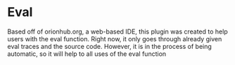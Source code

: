 # Eval

Based off of orionhub.org, a web-based IDE, this plugin was created to help users with the eval function. Right now, it only goes through already given eval traces and the source code. However, it is in the process of being automatic, so it will help to all uses of the eval function
